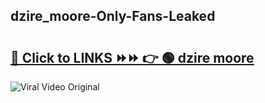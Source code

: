 
 ## dzire_moore-Only-Fans-Leaked

# <h2><a href="https://clipsfans.com/dzire_moore&ref=git">🔗 Click to LINKS ⏩⏩ 👉 🟢 dzire moore </a></h2>

<a href="https://clipsfans.com/dzire_moore&ref=git" rel="nofollow" data-target="animated-image.originalLink"><img src="https://i.ibb.co.com/xMMVF88/686577567.gif" alt="Viral Video Original" style="max-width: 100%; display: inline-block;" data-target="animated-image.originalImage"></a>
